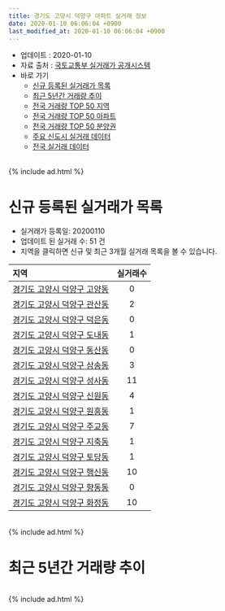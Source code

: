```yaml
---
title: 경기도 고양시 덕양구 아파트 실거래 정보
date: 2020-01-10 06:06:04 +0900
last_modified_at: 2020-01-10 06:06:04 +0900
---
```


* 업데이트 : 2020-01-10
* 자료 출처 : [국토교통부 실거래가 공개시스템](http://rt.molit.go.kr)
* 바로 가기
    * [신규 등록된 실거래가 목록](#신규-등록된-실거래가-목록)
    * [최근 5년간 거래량 추이](#최근-5년간-거래량-추이)
    * [전국 거래량 TOP 50 지역](https://inasie.github.io/apt-trade-info/최근-3개월-전국에서-가장-거래가-많이-발생한-지역)
    * [전국 거래량 TOP 50 아파트](https://inasie.github.io/apt-trade-info/최근-3개월-전국에서-가장-거래가-많이-발생한-아파트)
    * [전국 거래량 TOP 50 분양권](https://inasie.github.io/apt-trade-info/최근-3개월-전국에서-가장-거래가-많이-발생한-분양권)
    * [주요 신도시 실거래 데이터](https://inasie.github.io/apt-trade-info/주요-신도시)
    * [전국 실거래 데이터](https://inasie.github.io/apt-trade-info/전국)

<br>
{% include ad.html %}
<br>

# 신규 등록된 실거래가 목록
* 실거래가 등록일: 20200110
* 업데이트 된 실거래 수: 51 건
* 지역을 클릭하면 신규 및 최근 3개월 실거래 목록을 볼 수 있습니다.


|지역|실거래수|
|:---|:---:|
|[경기도 고양시 덕양구 고양동](https://inasie.github.io/apt-trade-info/경기도-고양시-덕양구-고양동)|0|
|[경기도 고양시 덕양구 관산동](https://inasie.github.io/apt-trade-info/경기도-고양시-덕양구-관산동)|2|
|[경기도 고양시 덕양구 덕은동](https://inasie.github.io/apt-trade-info/경기도-고양시-덕양구-덕은동)|0|
|[경기도 고양시 덕양구 도내동](https://inasie.github.io/apt-trade-info/경기도-고양시-덕양구-도내동)|1|
|[경기도 고양시 덕양구 동산동](https://inasie.github.io/apt-trade-info/경기도-고양시-덕양구-동산동)|0|
|[경기도 고양시 덕양구 삼송동](https://inasie.github.io/apt-trade-info/경기도-고양시-덕양구-삼송동)|3|
|[경기도 고양시 덕양구 성사동](https://inasie.github.io/apt-trade-info/경기도-고양시-덕양구-성사동)|11|
|[경기도 고양시 덕양구 신원동](https://inasie.github.io/apt-trade-info/경기도-고양시-덕양구-신원동)|4|
|[경기도 고양시 덕양구 원흥동](https://inasie.github.io/apt-trade-info/경기도-고양시-덕양구-원흥동)|1|
|[경기도 고양시 덕양구 주교동](https://inasie.github.io/apt-trade-info/경기도-고양시-덕양구-주교동)|7|
|[경기도 고양시 덕양구 지축동](https://inasie.github.io/apt-trade-info/경기도-고양시-덕양구-지축동)|1|
|[경기도 고양시 덕양구 토당동](https://inasie.github.io/apt-trade-info/경기도-고양시-덕양구-토당동)|1|
|[경기도 고양시 덕양구 행신동](https://inasie.github.io/apt-trade-info/경기도-고양시-덕양구-행신동)|10|
|[경기도 고양시 덕양구 향동동](https://inasie.github.io/apt-trade-info/경기도-고양시-덕양구-향동동)|0|
|[경기도 고양시 덕양구 화정동](https://inasie.github.io/apt-trade-info/경기도-고양시-덕양구-화정동)|10|


<br>
{% include ad.html %}
<br>

# 최근 5년간 거래량 추이


<div style="width:100%;">
    <canvas id="deal_progress" height="200"></canvas>
</div>

<script>
new Chart(document.getElementById("deal_progress"), {
    type: 'line',
    data: {
        labels: ['201501','201502','201503','201504','201505','201506','201507','201508','201509','201510','201511','201512','201601','201602','201603','201604','201605','201606','201607','201608','201609','201610','201611','201612','201701','201702','201703','201704','201705','201706','201707','201708','201709','201710','201711','201712','201801','201802','201803','201804','201805','201806','201807','201808','201809','201810','201811','201812','201901','201902','201903','201904','201905','201906','201907','201908','201909','201910','201911','201912','202001'],
        datasets: [{
            label: '매매',
            pointRadius: 1,
            data: [597, 632, 1001, 764, 745, 786, 647, 486, 544, 658, 411, 340, 416, 437, 626, 665, 734, 808, 812, 776, 741, 716, 358, 312, 264, 373, 540, 492, 727, 774, 651, 365, 335, 332, 392, 303, 576, 536, 720, 363, 422, 455, 454, 994, 1248, 625, 329, 227, 237, 175, 268, 315, 348, 253, 343, 347, 334, 449, 745, 513, 48],
            borderColor: "rgba(255, 201, 14, 1)",
            backgroundColor: "rgba(255, 201, 14, 0.5)",
            fill: false,
            lineTension: 0
        },{
            label: '전월세',
            pointRadius: 1,
            data: [640, 536, 713, 548, 539, 645, 606, 559, 514, 579, 467, 621, 538, 528, 616, 567, 516, 569, 516, 558, 776, 759, 624, 508, 537, 603, 590, 508, 537, 660, 757, 577, 705, 480, 433, 587, 539, 457, 673, 539, 442, 493, 424, 564, 770, 732, 519, 441, 509, 467, 559, 509, 432, 514, 1220, 658, 982, 693, 473, 514, 43],
            borderColor: "rgba(0, 141, 185, 1)",
            backgroundColor: "rgba(0, 141, 185, 0.5)",
            fill: false,
            lineTension: 0
        }
        ]
    },
    options: {
        responsive: true,
        title: {
            display: false
        },
        tooltips: {
            mode: 'index',
            intersect: false
        },
        hover: {
            mode: 'nearest',
            intersect: true
        },
        scales: {
            xAxes: [{
                display: true,
                scaleLabel: {
                    display: true,
                    labelString: '년/월'
                }
            }],
            yAxes: [{
                display: true,
                ticks: {
                    suggestedMin: 0,
                },
                scaleLabel: {
                    display: true,
                    labelString: '실거래 수'
                }
            }]
        }
    }
});

</script>


<br>
{% include ad.html %}
<br>

